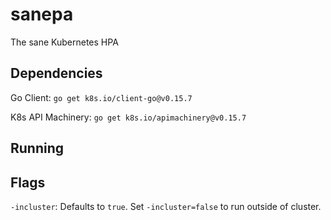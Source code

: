 # sanepa

The sane Kubernetes HPA

## Dependencies

Go Client: `go get k8s.io/client-go@v0.15.7`

K8s API Machinery: `go get k8s.io/apimachinery@v0.15.7`

## Running

## Flags

`-incluster`: Defaults to `true`. Set `-incluster=false` to run outside of cluster.
